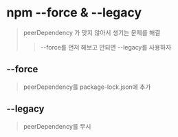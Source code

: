 # npm --force & --legacy

> peerDependency 가 맞지 않아서 생기는 문제를 해결
>
> > --force를 먼저 해보고 안되면 --legacy를 사용하자

## --force

> peerDependency를 package-lock.json에 추가

## --legacy

> peerDependency를 무시
